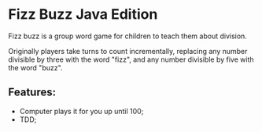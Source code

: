 # Fizz Buzz Java Edition

Fizz buzz is a group word game for children to teach them about division. 

Originally players take turns to count incrementally, replacing any number divisible by three with the word "fizz", and any number divisible by five with the word "buzz".

## Features: ##

- Computer plays it for you up until 100;
- TDD;
